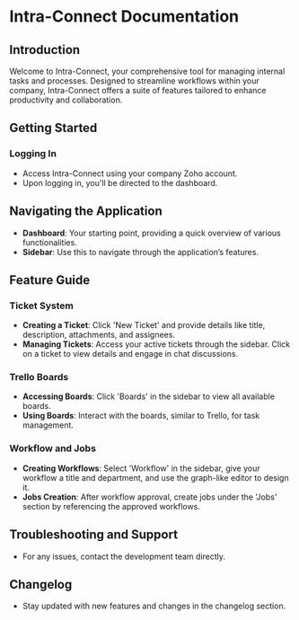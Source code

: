 
# Intra-Connect Documentation

## Introduction
Welcome to Intra-Connect, your comprehensive tool for managing internal tasks and processes. Designed to streamline workflows within your company, Intra-Connect offers a suite of features tailored to enhance productivity and collaboration.

## Getting Started
### Logging In
- Access Intra-Connect using your company Zoho account.
- Upon logging in, you'll be directed to the dashboard.

## Navigating the Application
- **Dashboard**: Your starting point, providing a quick overview of various functionalities.
- **Sidebar**: Use this to navigate through the application’s features.

## Feature Guide
### Ticket System
- **Creating a Ticket**: Click 'New Ticket' and provide details like title, description, attachments, and assignees.
- **Managing Tickets**: Access your active tickets through the sidebar. Click on a ticket to view details and engage in chat discussions.

### Trello Boards
- **Accessing Boards**: Click 'Boards' in the sidebar to view all available boards.
- **Using Boards**: Interact with the boards, similar to Trello, for task management.

### Workflow and Jobs
- **Creating Workflows**: Select 'Workflow' in the sidebar, give your workflow a title and department, and use the graph-like editor to design it.
- **Jobs Creation**: After workflow approval, create jobs under the 'Jobs' section by referencing the approved workflows.

## Troubleshooting and Support
- For any issues, contact the development team directly.

## Changelog
- Stay updated with new features and changes in the changelog section.
